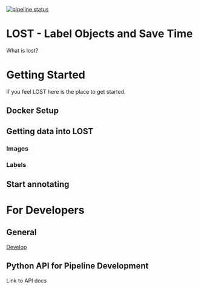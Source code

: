 [![pipeline status](https://gitlab.com/gereonreus/lost/badges/master/pipeline.svg)](https://gitlab.com/gereonreus/lost/commits/master)

# LOST - Label Objects and Save Time
What is lost?

# Getting Started
If you feel LOST here is the place to get started.

## Docker Setup

## Getting data into LOST
### Images
### Labels

## Start annotating

# For Developers

## General
[Develop](docs/develop.md)

## Python API for Pipeline Development
Link to API docs